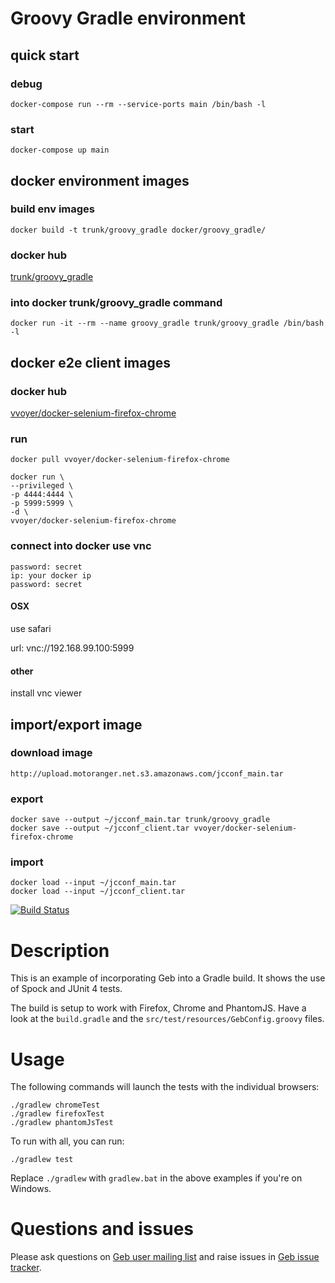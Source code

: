 Groovy Gradle environment
=========================

quick start
-----------

### debug

```
docker-compose run --rm --service-ports main /bin/bash -l
```

### start

```
docker-compose up main
```

docker environment images
-------------------------

### build env images

```
docker build -t trunk/groovy_gradle docker/groovy_gradle/
```

### docker hub

[trunk/groovy_gradle](https://hub.docker.com/r/trunk/groovy_gradle/)

### into docker trunk/groovy_gradle command

```
docker run -it --rm --name groovy_gradle trunk/groovy_gradle /bin/bash -l
```

docker e2e client images
------------------------

### docker hub

[vvoyer/docker-selenium-firefox-chrome](https://hub.docker.com/r/vvoyer/docker-selenium-firefox-chrome/)

### run

```
docker pull vvoyer/docker-selenium-firefox-chrome

docker run \
--privileged \
-p 4444:4444 \
-p 5999:5999 \
-d \
vvoyer/docker-selenium-firefox-chrome
```

### connect into docker use vnc

```
password: secret
ip: your docker ip
password: secret
```

#### OSX

use safari

url: vnc://192.168.99.100:5999

#### other

install vnc viewer

import/export image
-------------------

### download image

```
http://upload.motoranger.net.s3.amazonaws.com/jcconf_main.tar
```

### export

```
docker save --output ~/jcconf_main.tar trunk/groovy_gradle
docker save --output ~/jcconf_client.tar vvoyer/docker-selenium-firefox-chrome
```

### import

```
docker load --input ~/jcconf_main.tar
docker load --input ~/jcconf_client.tar
```

[![Build Status](https://snap-ci.com/geb/geb-example-gradle/branch/master/build_image)](https://snap-ci.com/geb/geb-example-gradle/branch/master)

Description
===========

This is an example of incorporating Geb into a Gradle build. It shows the use of Spock and JUnit 4 tests.

The build is setup to work with Firefox, Chrome and PhantomJS. Have a look at the `build.gradle` and the `src/test/resources/GebConfig.groovy` files.

Usage
=====

The following commands will launch the tests with the individual browsers:

```
./gradlew chromeTest
./gradlew firefoxTest
./gradlew phantomJsTest
```

To run with all, you can run:

```
./gradlew test
```

Replace `./gradlew` with `gradlew.bat` in the above examples if you're on Windows.

Questions and issues
====================

Please ask questions on [Geb user mailing list](http://xircles.codehaus.org/lists/user@geb.codehaus.org) and raise issues in [Geb issue tracker](https://jira.codehaus.org/browse/GEB).
